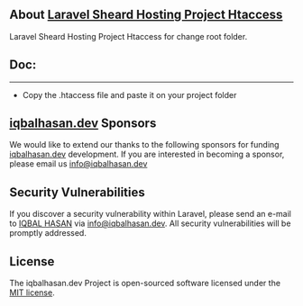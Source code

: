 ## About <a href="javascript:void();" target="_blank">Laravel Sheard Hosting Project Htaccess</a>

Laravel Sheard Hosting Project Htaccess for change root folder.

## Doc:

<hr/>

- Copy the .htaccess file and paste it on your project folder

## <a href="https://iqbalhasan.dev" target="_blank">iqbalhasan.dev</a> Sponsors

We would like to extend our thanks to the following sponsors for funding <a href="https://iqbalhasan.dev" target="_blank">iqbalhasan.dev</a> development. If you are interested in becoming a sponsor, please email us <a href="mailto:info@iqbalhasan.dev">info@iqbalhasan.dev</a>

## Security Vulnerabilities

If you discover a security vulnerability within Laravel, please send an e-mail to <a href="https://iqbalhasan.dev" target="_blank">IQBAL HASAN</a> via [info@iqbalhasan.dev](mailto:info@iqbalhasan.dev). All security vulnerabilities will be promptly addressed.

## License

The iqbalhasan.dev Project is open-sourced software licensed under the [MIT license](https://opensource.org/licenses/MIT).
